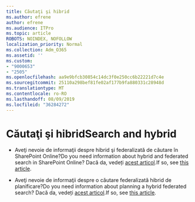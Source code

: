 ```yaml
---
title: Căutaţi şi hibrid
ms.author: efrene
author: efrene
ms.audience: ITPro
ms.topic: article
ROBOTS: NOINDEX, NOFOLLOW
localization_priority: Normal
ms.collection: Adm_O365
ms.assetid: ''
ms.custom:
- "9000653"
- "2505"
ms.openlocfilehash: aa9e9bfcb30854c14dc3f0e250cc6b22221d7c4e
ms.sourcegitcommit: 25110a298bef81fe02af177b9fa880331c28948d
ms.translationtype: MT
ms.contentlocale: ro-RO
ms.lasthandoff: 08/09/2019
ms.locfileid: "36284272"
---
```

# <a name="search-and-hybrid"></a><span data-ttu-id="6e5e1-102">Căutaţi şi hibrid</span><span class="sxs-lookup"><span data-stu-id="6e5e1-102">Search and hybrid</span></span>

- <span data-ttu-id="6e5e1-103">Aveţi nevoie de informaţii despre hibrid şi federalizată de căutare în SharePoint Online?</span><span class="sxs-lookup"><span data-stu-id="6e5e1-103">Do you need information about hybrid and federated search in SharePoint Online?</span></span> <span data-ttu-id="6e5e1-104">Dacă da, vedeți [acest articol](https://docs.microsoft.com/sharepoint/hybrid/hybrid-search-in-sharepoint).</span><span class="sxs-lookup"><span data-stu-id="6e5e1-104">If so, see [this article](https://docs.microsoft.com/sharepoint/hybrid/hybrid-search-in-sharepoint).</span></span>

- <span data-ttu-id="6e5e1-105">Aveţi nevoie de informaţii despre o căutare federalizată hibrid de planificare?</span><span class="sxs-lookup"><span data-stu-id="6e5e1-105">Do you need information about planning a hybrid federated search?</span></span>  <span data-ttu-id="6e5e1-106">Dacă da, vedeți [acest articol](https://docs.microsoft.com/sharepoint/hybrid/plan-hybrid-federated-search).</span><span class="sxs-lookup"><span data-stu-id="6e5e1-106">If so, see [this article](https://docs.microsoft.com/sharepoint/hybrid/plan-hybrid-federated-search).</span></span>



